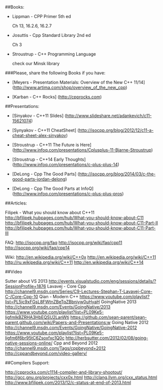 ##Books:

* Lippman - CPP Primer 5th ed

  Ch 13, 16.2.6, 16.2.7

* Josuttis - Cpp Standard Library 2nd ed

  Ch 3

* Stroustrup - C++ Programming Language

  check our Minsk library

###Please, share the following Books if you have:

* [Meyers - Presentation Materials: Overview of the New C++ 11/14] (http://www.artima.com/shop/overview_of_the_new_cpp)

* [Karban - C++ Rocks] (http://cpprocks.com)

##Presentations:

* [Sinyakov - C++11 Slides] (http://www.slideshare.net/adankevich/c11-15621074)

* [Synyakov - C++11 CheatSheet] (http://isocpp.org/blog/2012/12/c11-a-cheat-sheet-alex-sinyakov)

* [Stroustrup - C++11 The Future is Here] (http://www.infoq.com/presentations/Cplusplus-11-Bjarne-Stroustrup)
* [Stroustrup - C++14 Early Thoughts] (http://www.infoq.com/presentations/c-plus-plus-14)
* [DeLong - Cpp The Good Parts] (http://isocpp.org/blog/2014/03/c-the-good-parts-jordan-delong)
* [DeLong - Cpp The Good Parts at InfoQ] (http://www.infoq.com/presentations/c-plus-plus-pros)

##Articles:

Filipek - What you should know about C++11
  http://bfilipek.hubpages.com/hub/What-you-should-know-about-C11
  http://bfilipek.hubpages.com/hub/What-you-should-know-about-C11-Part-II
  http://bfilipek.hubpages.com/hub/What-you-should-know-about-C11-Part-III

FAQ:
  http://isocpp.org/faq
  http://isocpp.org/wiki/faq/cpp11
  http://isocpp.org/wiki/faq/cpp14

Wiki:
  http://en.wikipedia.org/wiki/C++0x
  http://en.wikipedia.org/wiki/C++11
    http://ru.wikipedia.org/wiki/C++11
  http://en.wikipedia.org/wiki/C++14

##Video

Sutter about VS 2013
  http://events.visualstudio.com/eng/sessions/details/?SessionProfile=1876
Lavavej - Core Cpp
  http://channel9.msdn.com/Series/C9-Lectures-Stephan-T-Lavavej-Core-C-/Core-Cpp-10
Qian - Modern C++
  https://www.youtube.com/playlist?list=PL5jc9xFGsL8FWtnZBeTqZBbniyw0uHyaH
GoingNative 2013
  http://channel9.msdn.com/Events/GoingNative/2013
  https://www.youtube.com/playlist?list=PL09Ke5-ligfmlkBZRHA3HbEQSU2LanWti
  https://github.com/sean-parent/sean-parent.github.com/wiki/Papers-and-Presentations:w
Going Native 2012
  http://channel9.msdn.com/Events/GoingNative/GoingNative-2012
  https://www.youtube.com/playlist?list=PL09Ke5-ligfm6f6br95tC6Zsoxfxc1Q0c
  http://herbsutter.com/2012/02/08/going-native-sessions-online/
Cpp and Beyond 2012
  http://channel9.msdn.com/Tags/cppbeyond+2012
  http://cppandbeyond.com/video-gallery/

##Compilers Support:

  http://cpprocks.com/c1114-compiler-and-library-shootout/
  http://gcc.gnu.org/projects/cxx0x.html
  http://clang.llvm.org/cxx_status.html
  http://www.bfilipek.com/2013/12/c-status-at-end-of-2013.html
